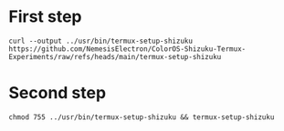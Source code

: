 # First step
`curl --output ../usr/bin/termux-setup-shizuku https://github.com/NemesisElectron/ColorOS-Shizuku-Termux-Experiments/raw/refs/heads/main/termux-setup-shizuku`
# Second step
`chmod 755 ../usr/bin/termux-setup-shizuku && termux-setup-shizuku`
